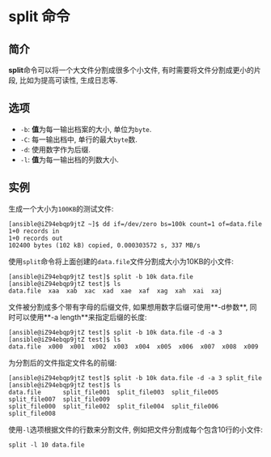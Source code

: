 # split 命令

## 简介

**split**命令可以将一个大文件分割成很多个小文件, 有时需要将文件分割成更小的片段, 比如为提高可读性, 生成日志等.

## 选项

* `-b`: **值**为每一输出档案的大小, 单位为`byte`.
* `-C`: 每一输出档中, 单行的最大`byte`数.
* `-d`: 使用数字作为后缀.
* `-l`: **值**为每一输出档的列数大小.

## 实例

生成一个大小为`100KB`的测试文件:

```
[ansible@iZ94ebqp9jtZ ~]$ dd if=/dev/zero bs=100k count=1 of=data.file
1+0 records in
1+0 records out
102400 bytes (102 kB) copied, 0.000303572 s, 337 MB/s
```

使用`split`命令将上面创建的`data.file`文件分割成大小为10KB的小文件:

```
[ansible@iZ94ebqp9jtZ test]$ split -b 10k data.file
[ansible@iZ94ebqp9jtZ test]$ ls
data.file  xaa  xab  xac  xad  xae  xaf  xag  xah  xai  xaj
```

文件被分割成多个带有字母的后缀文件, 如果想用数字后缀可使用**-d参数**, 同时可以使用**-a length**来指定后缀的长度:

```
[ansible@iZ94ebqp9jtZ test]$ split -b 10k data.file -d -a 3
[ansible@iZ94ebqp9jtZ test]$ ls
data.file  x000  x001  x002  x003  x004  x005  x006  x007  x008  x009
```

为分割后的文件指定文件名的前缀:

```
[ansible@iZ94ebqp9jtZ test]$ split -b 10k data.file -d -a 3 split_file
[ansible@iZ94ebqp9jtZ test]$ ls
data.file      split_file001  split_file003  split_file005  split_file007  split_file009  
split_file000  split_file002  split_file004  split_file006  split_file008
```

使用`-l`选项根据文件的行数来分割文件, 例如把文件分割成每个包含10行的小文件:

```
split -l 10 data.file
```


